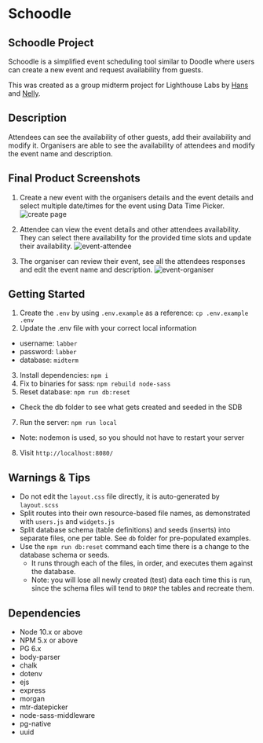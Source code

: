 Schoodle
=========
## Schoodle Project

Schoodle is a simplified event scheduling tool similar to Doodle where users can create a new event and request availability from guests. 

This was created as a group midterm project for Lighthouse Labs by [Hans](https://github.com/spiritxhx) and [Nelly](https://github.com/Nelly31).

## Description 

Attendees can see the availability of other guests, add their availability and modify it. Organisers are able to see the availability of attendees and modify the event name and description.

## Final Product Screenshots
1. Create a new event with the organisers details and the event details and select multiple date/times for the event using Data Time Picker.  
![create page](https://github.com/spiritxhx/schoodle/blob/master/screenshots/create.png) 



2. Attendee can view the event details and other attendees availability. They can select there availability for the provided time slots and update their availability. 
![event-attendee](https://github.com/spiritxhx/schoodle/blob/master/screenshots/event-attendee.png)



3. The organiser can review their event, see all the attendees responses and edit the event name and description. 
![event-organiser](https://github.com/spiritxhx/schoodle/blob/master/screenshots/event-organiser.png)


## Getting Started

1. Create the `.env` by using `.env.example` as a reference: `cp .env.example .env`
2. Update the .env file with your correct local information 
  - username: `labber` 
  - password: `labber` 
  - database: `midterm`
3. Install dependencies: `npm i`
4. Fix to binaries for sass: `npm rebuild node-sass`
5. Reset database: `npm run db:reset`
  - Check the db folder to see what gets created and seeded in the SDB
7. Run the server: `npm run local`
  - Note: nodemon is used, so you should not have to restart your server
8. Visit `http://localhost:8080/`

## Warnings & Tips

- Do not edit the `layout.css` file directly, it is auto-generated by `layout.scss`
- Split routes into their own resource-based file names, as demonstrated with `users.js` and `widgets.js`
- Split database schema (table definitions) and seeds (inserts) into separate files, one per table. See `db` folder for pre-populated examples. 
- Use the `npm run db:reset` command each time there is a change to the database schema or seeds. 
  - It runs through each of the files, in order, and executes them against the database. 
  - Note: you will lose all newly created (test) data each time this is run, since the schema files will tend to `DROP` the tables and recreate them.

## Dependencies

- Node 10.x or above
- NPM 5.x or above
- PG 6.x
- body-parser 
- chalk
- dotenv
- ejs
- express
- morgan
- mtr-datepicker
- node-sass-middleware
- pg-native
- uuid
